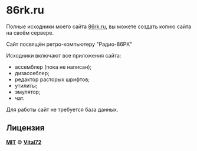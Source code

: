 # 86rk.ru

Полные исходники моего сайта [86rk.ru](https://86rk.ru/), вы можете создать копию сайта на своём сервере.

Сайт посвящён ретро-компьютеру "Радио-86РК"

Исходники включают все приложения сайта:
* ассемблер (пока не написан);
* дизассеблер;
* редактор расторых шрифтов;
* утилиты;
* эмулятор;
* чат.

Для работы сайт не требуется база данных.

## Лицензия

[**MIT**](https://github.com/radio-86rk/86rk.ru/blob/main/LICENSE) © [**Vital72**](https://86rk.ru/)
